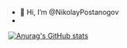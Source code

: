 - 👋 Hi, I’m @NikolayPostanogov
- 
[![Anurag's GitHub stats](https://github-readme-stats.vercel.app/api?username=NikolayPostanogov)](https://github.com/anuraghazra/github-readme-stats)
